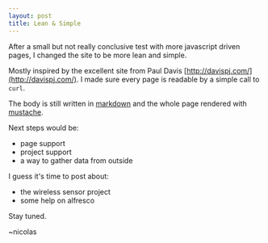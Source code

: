 ```yaml
---
layout: post
title: Lean & Simple
---
```


After a small but not really conclusive test with more javascript driven pages, I changed the site to be more lean and simple.

Mostly inspired by the excellent site from Paul Davis [http://davispj.com/](http://davispj.com/). I made sure every page is readable by a simple call to `curl`.

The body is still written in [markdown](http://daringfireball.net/projects/markdown/) and the whole page rendered with [mustache](http://mustache.github.com/).

Next steps would be:

+ page support
+ project support
+ a way to gather data from outside

I guess it's time to post about:

+ the wireless sensor project
+ some help on alfresco

Stay tuned.

~nicolas